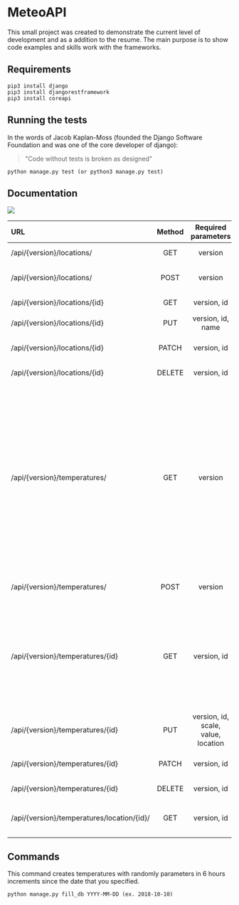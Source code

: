# MeteoAPI

This small project was created to demonstrate the current level of development and as a addition to the resume.
The main purpose is to show code examples and skills work with the frameworks.

## Requirements

```
pip3 install django
pip3 install djangorestframework
pip3 install coreapi
```

## Running the tests
In the words of Jacob Kaplan-Moss (founded the Django Software Foundation and was one of the core developer of django):
>"Code without tests is broken as designed"

```
python manage.py test (or python3 manage.py test)
```

## Documentation

[![](http://meteo.nulla.tech/static/Screenshot_1.png)](http://meteo.nulla.tech/docs/)

| URL  | Method | Required parameters | Addition parameters | Description |
| :---         |     :---:      |     :---:      |     :---:      |     :---:      |
| /api/{version}/locations/ | GET | version | | Returns all locations. |
| /api/{version}/locations/ | POST | version | name | Creates a new location object. |
| /api/{version}/locations/{id} | GET | version, id | | Returns the location. |
| /api/{version}/locations/{id} | PUT | version, id, name | | Updates the location. |
| /api/{version}/locations/{id}| PATCH | version, id | name | Partial updates the location. |
| /api/{version}/locations/{id} | DELETE | version, id | | Deletes the location. |
| /api/{version}/temperatures/ | GET | version | date, date_start, date_end | Returns all temperatures. It returns all temperatures in a range of 3 days by adding parameter 'date' (ex. 2018-10-23). It returns all temperatures in the specified range by adding a 'date_start' and a 'date_end' parameters. |
| /api/{version}/temperatures/ | POST | version | | Creates a new temperature. |
| /api/{version}/temperatures/{id} | GET | version, id | scale | Returns the temperature. It returns converted value with specified scale, by adding parameter of the scale (allowed - 'K', '&deg;C', '&deg;F'). |
| /api/{version}/temperatures/{id} | PUT | version, id, scale, value, location | date | Updates the temperature. |
| /api/{version}/temperatures/{id} | PATCH | version, id | scale, value, date, location | Partial updates the temperature. |
| /api/{version}/temperatures/{id} | DELETE | version, id | | Deletes the temperature. |
| /api/{version}/temperatures/location/{id}/ | GET | version, id | | Returns all temperatures in the location. |

## Commands

This command creates temperatures with randomly parameters in 6 hours increments since the date that you specified.

```
python manage.py fill_db YYYY-MM-DD (ex. 2018-10-10)
```

